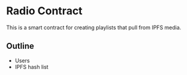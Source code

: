# Radio Contract
This is a smart contract for creating playlists that pull from IPFS media.
## Outline
- Users
- IPFS hash list